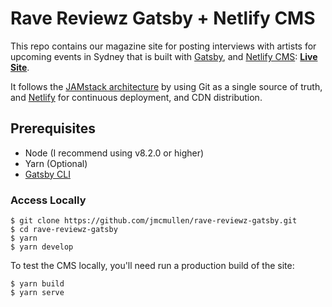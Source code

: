 # Rave Reviewz Gatsby + Netlify CMS

This repo contains our magazine site for posting interviews with artists for upcoming events in Sydney that is built with [Gatsby](https://www.gatsbyjs.org/), and [Netlify CMS](https://www.netlifycms.org): **[Live Site](https://magazine.ravereviewz.net/)**.

It follows the [JAMstack architecture](https://jamstack.org) by using Git as a single source of truth, and [Netlify](https://www.netlify.com) for continuous deployment, and CDN distribution.

## Prerequisites

* Node (I recommend using v8.2.0 or higher)
* Yarn (Optional)
* [Gatsby CLI](https://www.gatsbyjs.org/docs/)

### Access Locally

```
$ git clone https://github.com/jmcmullen/rave-reviewz-gatsby.git
$ cd rave-reviewz-gatsby
$ yarn
$ yarn develop
```

To test the CMS locally, you'll need run a production build of the site:

```
$ yarn build
$ yarn serve
```
